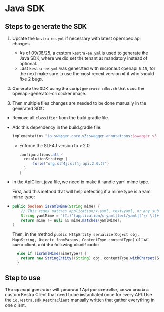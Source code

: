 # Java SDK

## Steps to generate the SDK

1. Update the `kestra-ee.yml` if necessary with latest openspec api changes.

   - As of 09/06/25, a custom `kestra-ee.yml` is used to generate the Java SDK, where we did set the tenant as mandatory instead of optional.
   - Last `kestra-ee.yml` was generated with micronaut openapi `6.15`, for the next make sure to use the most recent version of it who should fixe 2 bugs.
2. Generate the SDK using the script `generate-sdks.sh` that uses the openapi-generator-cli docker image.

3. Then multiple files changes are needed to be done manually in the generated SDK:
  - Remove all `classifier` from the build.gradle file.
  - Add this dependency in the build.gradle file:
    ```groovy
    implementation "io.swagger.core.v3:swagger-annotations:$swagger_v3_annotations_version"
    ```
    - Enforce the SLF4J version to > 2.0
      ```groovy
      configurations.all {
        resolutionStrategy {
            force("org.slf4j:slf4j-api:2.0.17")
        }
      }
      ```
  - in the ApiClient.java file, we need to make it handle yaml mime type.

    First, add this method that will help detecting if a mime type is a yaml mime type:
  - ```java
    public boolean isYamlMime(String mime) {
        // This regex matches application/x-yaml, text/yaml, or any subtype like application/vnd.api+yaml
        String yamlMime = "(?i)^(application/x-yaml|text/yaml|[^;/ \t]+/[^;/ \t]+[+]yaml)[ \t]*(;.*)?$";
        return mime != null && mime.matches(yamlMime);
    }
    ```

    Then, in the method `public HttpEntity serialize(Object obj, Map<String, Object> formParams, ContentType contentType)` of that same client,
    add the following else/if code:
    ```java
      else if (isYamlMime(mimeType)) {
        return new StringEntity((String) obj, contentType.withCharset(StandardCharsets.UTF_8));
      }
      ```

## Step to use

The openapi generator will generate 1 Api per controller, so we create a custom Kestra Client that need to be instantiated once for every API.
Use the `io.kestra.sdk.KestraClient` manually written that gather everything in one client.